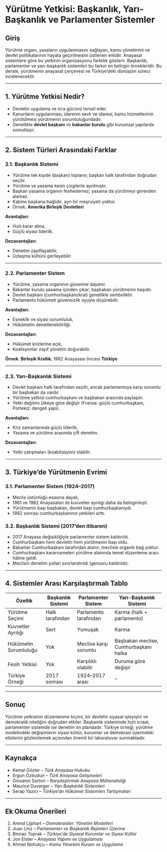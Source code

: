 # Yürütme Yetkisi: Başkanlık, Yarı-Başkanlık ve Parlamenter Sistemler

## Giriş

Yürütme organı, yasaların uygulanmasını sağlayan, kamu yönetimini ve devlet politikalarının hayata geçirilmesini üstlenen erkidir. Anayasal sistemlere göre bu yetkinin organizasyonu farklılık gösterir. Başkanlık, parlamenter ve yarı-başkanlık sistemleri bu farkın en belirgin örnekleridir. Bu derste, yürütmenin anayasal çerçevesi ve Türkiye’deki dönüşüm süreci incelenecektir.

---

## 1. Yürütme Yetkisi Nedir?

- Devletin uygulama ve icra gücünü temsil eder.
- Kanunların uygulanması, idarenin sevk ve idaresi, kamu hizmetlerinin yürütülmesi yürütmenin sorumluluğundadır.
- Genellikle **devlet başkanı** ve **bakanlar kurulu** gibi kurumsal yapılarda somutlaşır.

---

## 2. Sistem Türleri Arasındaki Farklar

### 2.1. Başkanlık Sistemi

- Yürütme tek kişide (başkan) toplanır; başkan halk tarafından doğrudan seçilir.
- Yürütme ve yasama kesin çizgilerle ayrılmıştır.
- Başkan yasama organını feshedemez; yasama da yürütmeyi görevden alamaz.
- Kabine başkana bağlıdır, ayrı bir meşruiyeti yoktur.
- Örnek: **Amerika Birleşik Devletleri**

**Avantajları**:

- Hızlı karar alma,
- Güçlü siyasi liderlik.

**Dezavantajları**:

- Denetim zayıflayabilir,
- Uzlaşma kültürü gerileyebilir.

---

### 2.2. Parlamenter Sistem

- Yürütme, yasama organının güvenine dayanır.
- Bakanlar kurulu yasama içinden çıkar; başbakan yürütmenin başıdır.
- Devlet başkanı (cumhurbaşkanı/kral) genellikle semboliktir.
- Parlamento hükümeti güvensizlik oyuyla düşürebilir.

**Avantajları**:

- Esneklik ve siyasi sorumluluk,
- Hükümetin denetlenebilirliği.

**Dezavantajları**:

- Hükümet krizlerine açık,
- Koalisyonlar zayıf yönetim doğurabilir.

**Örnek**: **Birleşik Krallık**, 1982 Anayasası öncesi **Türkiye**

---

### 2.3. Yarı-Başkanlık Sistemi

- Devlet başkanı halk tarafından seçilir, ancak parlamentoya karşı sorumlu bir başbakan da vardır.
- Yürütme yetkisi cumhurbaşkanı ve başbakan arasında paylaşılır.
- Yetki dağılımı ülkeye göre değişir (Fransa: güçlü cumhurbaşkanı, Portekiz: dengeli yapı).

**Avantajları**:

- Kriz zamanlarında güçlü liderlik,
- Yasama ve yürütme arasında çift denetim.

**Dezavantajları**:

- Yetki çatışmaları (koabitasyon) olabilir.

---

## 3. Türkiye’de Yürütmenin Evrimi

### 3.1. Parlamenter Sistem (1924–2017)

- Meclis üstünlüğü esasına dayalı,
- 1961 ve 1982 Anayasaları ile kuvvetler ayrılığı daha da belirginleşti.
- Yürütmenin başı başbakan, devlet başı cumhurbaşkanıydı.
- 1982 sonrası cumhurbaşkanının yetkileri arttı.

### 3.2. Başkanlık Sistemi (2017’den itibaren)

- 2017 Anayasa değişikliğiyle parlamenter sistem kaldırıldı.
- Cumhurbaşkanı hem devletin hem yürütmenin başı oldu.
- Bakanlar Cumhurbaşkanı tarafından atanır; meclisle organik bağ yoktur.
- Cumhurbaşkanı kararnameleri yürütme alanında temel düzenleme aracı hâline geldi.
- Meclisin denetim yolları sınırlandırıldı (gensoru kaldırıldı).

---

## 4. Sistemler Arası Karşılaştırmalı Tablo

| Özellik               | Başkanlık Sistemi | Parlamenter Sistem    | Yarı-Başkanlık Sistemi                |
| --------------------- | ----------------- | --------------------- | ------------------------------------- |
| Yürütme Seçimi        | Halk tarafından   | Parlamento tarafından | Karma (halk + parlamento)             |
| Kuvvetler Ayrılığı    | Sert              | Yumuşak               | Karma                                 |
| Hükümetin Sorumluluğu | Yok               | Meclise karşı sorumlu | Başbakan meclise, Cumhurbaşkanı halka |
| Fesih Yetkisi         | Yok               | Karşılıklı olabilir   | Duruma göre değişir                   |
| Türkiye Örneği        | 2017 sonrası      | 1924–2017 arası       | –                                     |

---

## Sonuç

Yürütme yetkisinin düzenlenme biçimi, bir devletin siyasal işleyişini ve demokratik niteliğini doğrudan etkiler. Başkanlık sisteminde hızlı icraat, parlamenter sistemde ise denetim ön plandadır. Türkiye örneği, yürütme modelindeki değişimlerin siyasi kültür, kurumlar ve demokrasi üzerindeki etkilerini gözlemlemek açısından önemli bir laboratuvar sunmaktadır.

---

## Kaynakça

- Kemal Gözler – _Türk Anayasa Hukuku_
- Ergun Özbudun – _Türk Anayasa Gelişmeleri_
- Giovanni Sartori – _Karşılaştırmalı Anayasa Mühendisliği_
- Maurice Duverger – _Yarı Başkanlık Sistemleri_
- Serap Yazıcı – _Türkiye’de Hükümet Sistemleri Tartışmaları_

---

## Ek Okuma Önerileri

1. Arend Lijphart – _Demokrasiler: Yönetim Modelleri_
2. Juan Linz – _Parlamenter ve Başkanlık Rejimleri Üzerine_
3. Binnaz Toprak – _Türkiye’de Siyasal Kurumlar ve Siyasi Kültür_
4. Jon Elster – _Anayasa Yapımı ve Uygulaması_
5. Ahmet Nohutçu – _Kamu Yönetimi Kuram ve Uygulama_

